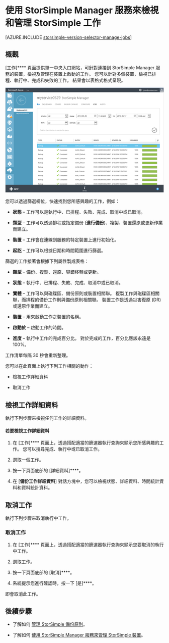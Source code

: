 <properties 
   pageTitle="檢視和管理 StorSimple 工作 | Microsoft Azure"
   description="說明 StorSimple Manager 服務工作頁面，以及如何使用該頁面來追蹤最近、當前和排程的備份工作。"
   services="storsimple"
   documentationCenter="NA"
   authors="alkohli"
   manager="carolz"
   editor=""/>
<tags 
   ms.service="storsimple"
   ms.devlang="NA"
   ms.topic="article"
   ms.tgt_pltfrm="NA"
   ms.workload="TBD"
   ms.date="12/14/2015"
   ms.author="alkohli" />


# 使用 StorSimple Manager 服務來檢視和管理 StorSimple 工作

[AZURE.INCLUDE [storsimple-version-selector-manage-jobs](../../includes/storsimple-version-selector-manage-jobs.md)]

## 概觀

[工作]**** 頁面提供單一中央入口網站，可針對連接到 StorSimple Manager 服務的裝置，檢視及管理在裝置上啟動的工作。 您可以針對多個裝置，檢視已排程、執行中、完成和失敗的工作。 結果會以表格式格式呈現。

![[工作] 頁面](./media/storsimple-manage-jobs/HCS_JobsPage.png)

您可以透過篩選欄位，快速找到您所感興趣的工作，例如：

- **狀態** – 工作可以是執行中、已排程、失敗、完成、取消中或已取消。

- **類型** – 工作可以透過排程或指定備份 (**進行備份**)、複製、裝置還原或更新作業而建立。

- **裝置** – 工作會在連線到服務的特定裝置上進行初始化。

- **起訖** – 工作可以根據日期和時間範圍進行篩選。

篩選的工作接著會根據下列屬性製成表格：

- **類型** – 備份、複製、還原、容錯移轉或更新。

- **狀態** – 執行中、已排程、失敗、完成、取消中或已取消。

- **實體** – 工作可以與磁碟區、備份原則或裝置相關聯。 複製工作與磁碟區相關聯，而排程的備份工作則與備份原則相關聯。 裝置工作是透過災害復原 (DR) 或還原作業而建立。

- **裝置** – 用來啟動工作之裝置的名稱。

- **啟動於** – 啟動工作的時間。

- **進度** – 執行中工作的完成百分比。 對於完成的工作，百分比應該永遠是 100%。

工作清單每隔 30 秒會重新整理。

您可以在此頁面上執行下列工作相關的動作：

- 檢視工作詳細資料

- 取消工作

## 檢視工作詳細資料

執行下列步驟來檢視任何工作的詳細資料。

#### 若要檢視工作詳細資料

1. 在 [工作]**** 頁面上，透過搭配適當的篩選器執行查詢來顯示您所感興趣的工作。 您可以搜尋完成、執行中或已取消工作。

2. 選取一個工作。

3. 按一下頁面底部的 [詳細資料]****。

4. 在 [**備份工作詳細資料**] 對話方塊中，您可以檢視狀態、詳細資料、時間統計資料和資料統計資料。

## 取消工作

執行下列步驟來取消執行中工作。

### 取消工作

1. 在 [工作]**** 頁面上，透過搭配適當的篩選器執行查詢來顯示您要取消的執行中工作。

1. 選取工作。

1. 按一下頁面底部的 [取消]****。

1. 系統提示您進行確認時，按一下 [是]****。

即會取消此工作。

## 後續步驟

- 了解如何 [管理 StorSimple 備份原則](storsimple-manage-backup-policies.md)。

- 了解如何 [使用 StorSimple Manager 服務來管理 StorSimple 裝置](storsimple-manager-service-administration.md)。




